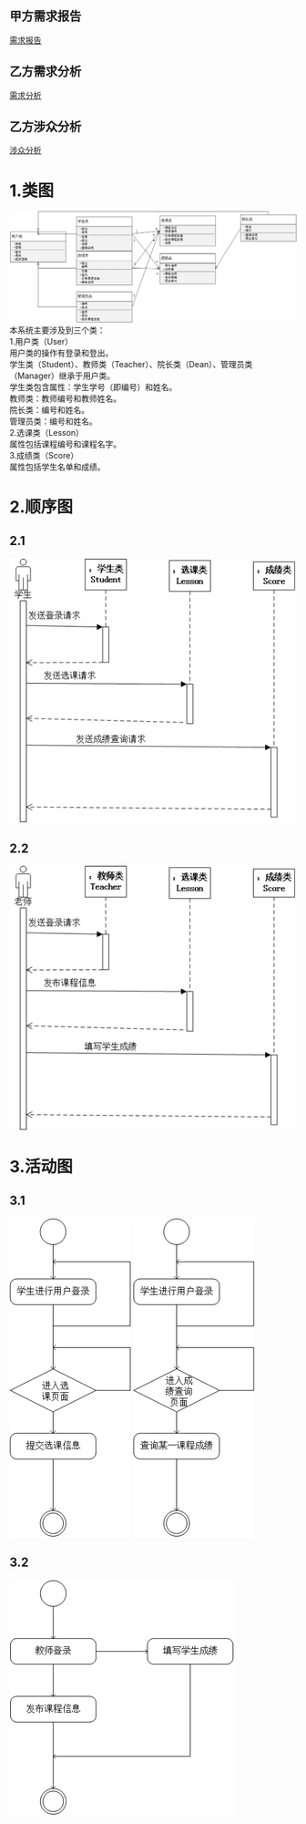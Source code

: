 
## 甲方需求报告 ##
[需求报告](https://github.com/Erutan-pku/oo/blob/master/课程管理系统需求报告.md)
## 乙方需求分析 ##
[需求分析](https://github.com/JosephineSun/OOCOURSE/blob/master/homework4/需求分析.md)<br>
## 乙方涉众分析 ##
[涉众分析](https://github.com/JosephineSun/OOCOURSE/tree/master/homework3)<br>
# 1.类图 #
![image](https://github.com/JosephineSun/OOCOURSE/blob/master/homework5/picture/类图.png)
本系统主要涉及到三个类：<br>
1.用户类（User）<br>
用户类的操作有登录和登出。<br>
学生类（Student）、教师类（Teacher）、院长类（Dean）、管理员类（Manager）继承于用户类。<br>
学生类包含属性：学生学号（即编号）和姓名。<br>
教师类：教师编号和教师姓名。<br>
院长类：编号和姓名。<br>
管理员类：编号和姓名。<br>
2.选课类（Lesson）<br>
属性包括课程编号和课程名字。<br>
3.成绩类（Score）<br>
属性包括学生名单和成绩。<br>
# 2.顺序图 #
## 2.1 ##
![image](https://github.com/JosephineSun/OOCOURSE/blob/master/homework5/picture/流程图学生.png)
## 2.2 ##
![image](https://github.com/JosephineSun/OOCOURSE/blob/master/homework5/picture/流程图老师.png)
# 3.活动图 #
## 3.1 ##
![image](https://github.com/JosephineSun/OOCOURSE/blob/master/homework5/picture/学生选课流程图.png)
![image](https://github.com/JosephineSun/OOCOURSE/blob/master/homework5/picture/成绩查询流程图.png)
## 3.2 ##
![image](https://github.com/JosephineSun/OOCOURSE/blob/master/homework5/picture/教师流程图.png)
